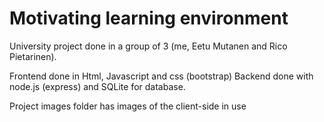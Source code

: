 # Motivating learning environment

University project done in a group of 3 (me, Eetu Mutanen and Rico Pietarinen).

Frontend done in Html, Javascript and css (bootstrap)
Backend done with node.js (express) and SQLite for database.

Project images folder has images of the client-side in use
